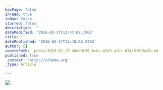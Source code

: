 ```yaml
---
hasPage: false
inFeed: true
inNav: false
starred: false
description: ''
dateModified: '2016-02-17T13:47:02.196Z'
title: ''
datePublished: '2016-02-17T13:48:02.270Z'
author: []
sourcePath: _posts/2016-02-17-b8eddc36-bcbc-42d3-afcc-634c5f6e6a7b.md
published: true
_context: 'http://schema.org'
_type: Article

---
```

![](https://the-grid-user-content.s3-us-west-2.amazonaws.com/1ee0bc9c-200a-4ff4-85ed-757291f057dd.jpg)